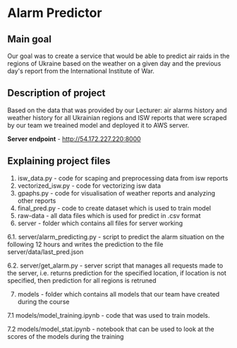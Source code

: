 # Alarm Predictor

## Main goal
Our goal was to create a service that would be able to predict air raids in the regions of Ukraine based on the weather on a given day and the previous day's report from the International Institute of War.
## Description of project
Based on the data that was provided by our Lecturer: air alarms history and weather history for all Ukrainian regions and ISW reports that were scraped by our team we treained model and deployed it to AWS server.

**Server endpoint** - http://54.172.227.220:8000

## Explaining project files 
1. isw_data.py - code for scaping and preprocessing data from isw reports
2. vectorized_isw.py - code for vectorizing isw data
3. gpaphs.py - code for visualisation of weather reports and analyzing other reports
4. final_pred.py - code to create dataset which is used to train model
5. raw-data - all data files which is used for predict in .csv format
6. server - folder which contains all files for server working

6.1. server/alarm_predicting.py - script to predict the alarm situation on the following 12 hours and writes the prediction to the file server/data/last_pred.json

6.2. server/get_alarm.py - server script that manages all requests made to the server, i.e. returns prediction for the specified location, if location is not specified, then prediction for all regions is retruned

7. models - folder which contains all models that our team have created during the course

7.1 models/model_training.ipynb - code that was used to train models.

7.2 models/model_stat.ipynb - notebook that can be used to look at the scores of the models during the training
